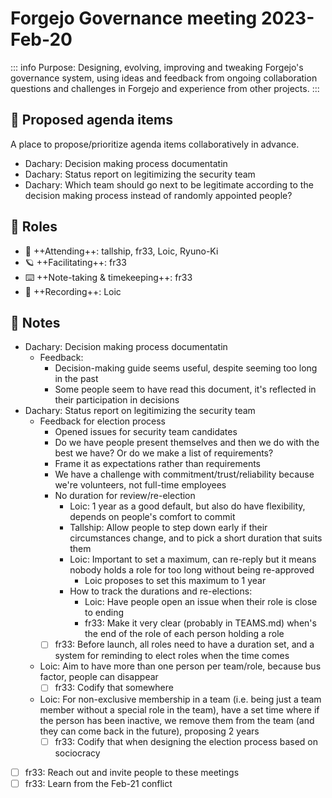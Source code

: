 # Forgejo Governance meeting 2023-Feb-20

::: info
Purpose: Designing, evolving, improving and tweaking Forgejo's governance system, using ideas and feedback from ongoing collaboration questions and challenges in Forgejo and experience from other projects.
:::

## 📑 Proposed agenda items

A place to propose/prioritize agenda items collaboratively in advance.

* Dachary: Decision making process documentatin
* Dachary: Status report on legitimizing the security team
* Dachary: Which team should go next to be legitimate according to the decision making process instead of randomly appointed people?

## 👥 Roles

* 🌝 ++Attending++: tallship, fr33, Loic, Ryuno-Ki
* 🪐 ++Facilitating++: fr33
* ⌨️ ++Note-taking & timekeeping++: fr33
* 📼 ++Recording++: Loic

## 📑 Notes

* Dachary: Decision making process documentatin
    * Feedback:
        * Decision-making guide seems useful, despite seeming too long in the past
        * Some people seem to have read this document, it's reflected in their participation in decisions
* Dachary: Status report on legitimizing the security team
    * Feedback for election process
        * Opened issues for security team candidates
        * Do we have people present themselves and then we do with the best we have? Or do we make a list of requirements?
        * Frame it as expectations rather than requirements
        * We have a challenge with commitment/trust/reliability because we're volunteers, not full-time employees
        * No duration for review/re-election
            * Loic: 1 year as a good default, but also do have flexibility, depends on people's comfort to commit
            * Tallship: Allow people to step down early if their circumstances change, and to pick a short duration that suits them
            * Loic: Important to set a maximum, can re-reply but it means nobody holds a role for too long without being re-approved
                * Loic proposes to set this maximum to 1 year
            * How to track the durations and re-elections:
                * Loic: Have people open an issue when their role is close to ending
                * fr33: Make it very clear (probably in TEAMS.md) when's the end of the role of each person holding a role
        * [ ] fr33: Before launch, all roles need to have a duration set, and a system for reminding to elect roles when the time comes
    * Loic: Aim to have more than one person per team/role, because bus factor, people can disappear
        * [ ] fr33: Codify that somewhere
    * Loic: For non-exclusive membership in a team (i.e. being just a team member without a special role in the team), have a set time where if the person has been inactive, we remove them from the team (and they can come back in the future), proposing 2 years
        * [ ] fr33: Codify that when designing the election process based on sociocracy

* [ ] fr33: Reach out and invite people to these meetings
* [ ] fr33: Learn from the Feb-21 conflict
